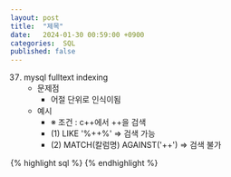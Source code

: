 ```yaml
---
layout: post
title:  "제목"
date:   2024-01-30 00:59:00 +0900
categories:  SQL
published: false
---
```


37. mysql fulltext indexing
    - 문제점
        - 어절 단위로 인식이됨
    - 예시
        - ※ 조건 : c++에서 ++을 검색
        - (1) LIKE '%++%' => 검색 가능
        - (2) MATCH(칼럼명) AGAINST('++') => 검색 불가
        
{% highlight sql %}
{% endhighlight %}